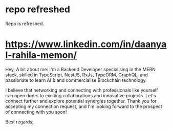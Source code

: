 # repo refreshed

Repo is refreshed.

# https://www.linkedin.com/in/daanyal-rahila-memon/

Hey,
A bit about me: I'm a Backend Developer specialising in the MERN stack, skilled in TypeScript, NestJS, RxJs, TypeORM, GraphQL, and passionate to learn AI & and commercialise Blockchain technology.

I believe that networking and connecting with professionals like yourself can open doors to exciting collaborations and innovative projects. Let's connect further and explore potential synergies together. Thank you for accepting my connection request, and I'm looking forward to the prospect of connecting with you soon!

Best regards,
